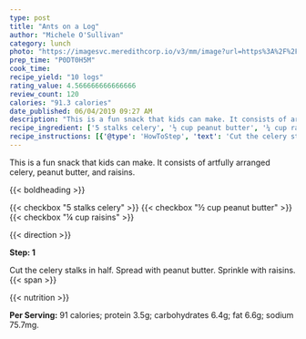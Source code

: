 ```yaml
---
type: post
title: "Ants on a Log"
author: "Michele O'Sullivan"
category: lunch
photo: "https://imagesvc.meredithcorp.io/v3/mm/image?url=https%3A%2F%2Fimages.media-allrecipes.com%2Fuserphotos%2F225226.jpg"
prep_time: "P0DT0H5M"
cook_time: 
recipe_yield: "10 logs"
rating_value: 4.566666666666666
review_count: 120
calories: "91.3 calories"
date_published: 06/04/2019 09:27 AM
description: "This is a fun snack that kids can make. It consists of artfully arranged celery, peanut butter, and raisins."
recipe_ingredient: ['5 stalks celery', '½ cup peanut butter', '¼ cup raisins']
recipe_instructions: [{'@type': 'HowToStep', 'text': 'Cut the celery stalks in half. Spread with peanut butter. Sprinkle with raisins.\n'}]
---
```


This is a fun snack that kids can make. It consists of artfully arranged celery, peanut butter, and raisins. 

{{< boldheading >}}

{{< checkbox "5 stalks celery" >}}
{{< checkbox "½ cup peanut butter" >}}
{{< checkbox "¼ cup raisins" >}}


{{< direction >}}

**Step: 1**

Cut the celery stalks in half. Spread with peanut butter. Sprinkle with raisins.{{< span >}}

{{< nutrition >}}

**Per Serving:** 91 calories; protein 3.5g; carbohydrates 6.4g; fat 6.6g; sodium 75.7mg.